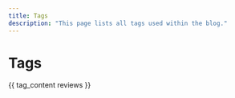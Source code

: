 ```yaml
---
title: Tags
description: "This page lists all tags used within the blog."
---
```


# Tags

{{ tag_content reviews }}
